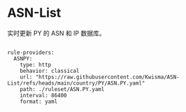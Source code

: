 
# ASN-List

实时更新 PY 的 ASN 和 IP 数据库。

<pre><code class="language-javascript">
rule-providers:
  ASNPY:
    type: http
    behavior: classical
    url: "https://raw.githubusercontent.com/Kwisma/ASN-List/refs/heads/main/country/PY/ASN.PY.yaml"
    path: ./ruleset/ASN.PY.yaml
    interval: 86400
    format: yaml
</code></pre>